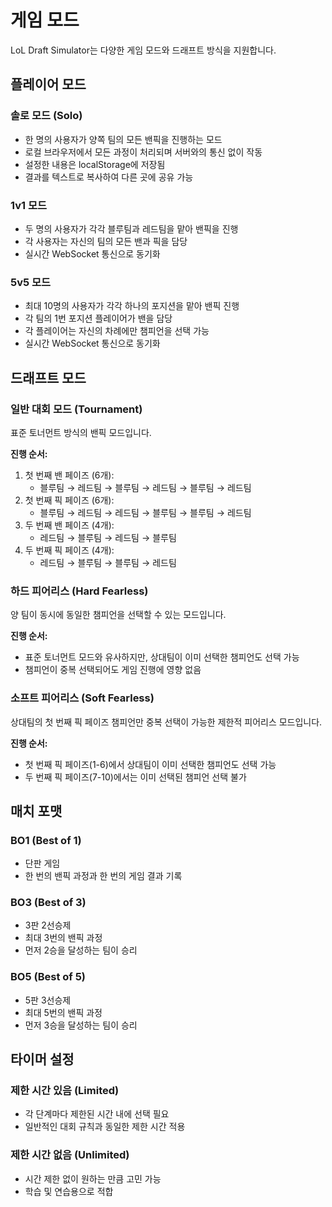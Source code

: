# 게임 모드

LoL Draft Simulator는 다양한 게임 모드와 드래프트 방식을 지원합니다.

## 플레이어 모드

### 솔로 모드 (Solo)

- 한 명의 사용자가 양쪽 팀의 모든 밴픽을 진행하는 모드
- 로컬 브라우저에서 모든 과정이 처리되며 서버와의 통신 없이 작동
- 설정한 내용은 localStorage에 저장됨
- 결과를 텍스트로 복사하여 다른 곳에 공유 가능

### 1v1 모드

- 두 명의 사용자가 각각 블루팀과 레드팀을 맡아 밴픽을 진행
- 각 사용자는 자신의 팀의 모든 밴과 픽을 담당
- 실시간 WebSocket 통신으로 동기화

### 5v5 모드

- 최대 10명의 사용자가 각각 하나의 포지션을 맡아 밴픽 진행
- 각 팀의 1번 포지션 플레이어가 밴을 담당
- 각 플레이어는 자신의 차례에만 챔피언을 선택 가능
- 실시간 WebSocket 통신으로 동기화

## 드래프트 모드

### 일반 대회 모드 (Tournament)

표준 토너먼트 방식의 밴픽 모드입니다.

**진행 순서:**

1. 첫 번째 밴 페이즈 (6개):
   - 블루팀 → 레드팀 → 블루팀 → 레드팀 → 블루팀 → 레드팀
2. 첫 번째 픽 페이즈 (6개):
   - 블루팀 → 레드팀 → 레드팀 → 블루팀 → 블루팀 → 레드팀
3. 두 번째 밴 페이즈 (4개):
   - 레드팀 → 블루팀 → 레드팀 → 블루팀
4. 두 번째 픽 페이즈 (4개):
   - 레드팀 → 블루팀 → 블루팀 → 레드팀

### 하드 피어리스 (Hard Fearless)

양 팀이 동시에 동일한 챔피언을 선택할 수 있는 모드입니다.

**진행 순서:**

- 표준 토너먼트 모드와 유사하지만, 상대팀이 이미 선택한 챔피언도 선택 가능
- 챔피언이 중복 선택되어도 게임 진행에 영향 없음

### 소프트 피어리스 (Soft Fearless)

상대팀의 첫 번째 픽 페이즈 챔피언만 중복 선택이 가능한 제한적 피어리스 모드입니다.

**진행 순서:**

- 첫 번째 픽 페이즈(1-6)에서 상대팀이 이미 선택한 챔피언도 선택 가능
- 두 번째 픽 페이즈(7-10)에서는 이미 선택된 챔피언 선택 불가

## 매치 포맷

### BO1 (Best of 1)

- 단판 게임
- 한 번의 밴픽 과정과 한 번의 게임 결과 기록

### BO3 (Best of 3)

- 3판 2선승제
- 최대 3번의 밴픽 과정
- 먼저 2승을 달성하는 팀이 승리

### BO5 (Best of 5)

- 5판 3선승제
- 최대 5번의 밴픽 과정
- 먼저 3승을 달성하는 팀이 승리

## 타이머 설정

### 제한 시간 있음 (Limited)

- 각 단계마다 제한된 시간 내에 선택 필요
- 일반적인 대회 규칙과 동일한 제한 시간 적용

### 제한 시간 없음 (Unlimited)

- 시간 제한 없이 원하는 만큼 고민 가능
- 학습 및 연습용으로 적합
